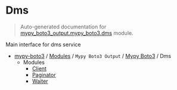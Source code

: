 # Dms

> Auto-generated documentation for [mypy_boto3_output.mypy_boto3.dms](https://github.com/vemel/mypy_boto3/blob/master/mypy_boto3_output/mypy_boto3/dms/__init__.py) module.

Main interface for dms service

- [mypy-boto3](../../../README.md#mypy_boto3) / [Modules](../../../MODULES.md#mypy-boto3-modules) / `Mypy Boto3 Output` / [Mypy Boto3](../index.md#mypy-boto3) / Dms
    - Modules
        - [Client](client.md#client)
        - [Paginator](paginator.md#paginator)
        - [Waiter](waiter.md#waiter)
